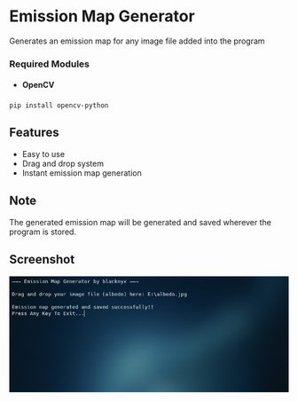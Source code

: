 # Emission Map Generator
Generates an emission map for any image file added into the program

### Required Modules

- #### OpenCV
`pip install opencv-python`

Features
--------

* Easy to use 
* Drag and drop system
* Instant emission map generation

Note
--------
The generated emission map will be generated and saved wherever the program is stored.

Screenshot
--------
![emissionMapGen](/Screenshot/emmap.png?raw=true "Emission Map Generator")
